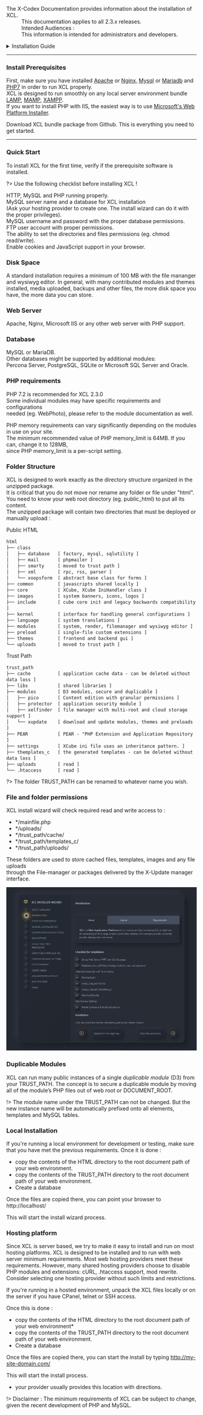 <dl>
  <dt>The X-Codex Documentation provides information about the installation of XCL.</dt>
  <dd><span class="iconify" data-icon="mdi:cube-scan" data-width="18px" data-height="18px"></span> This documentation applies to all 2.3.x releases.</dd>
  <dd><span class="iconify" data-icon="mdi:account-multiple" data-width="18px" data-height="18px"></span> Intended Audiences :</dd>
  <dd>This information is intended for administrators and developers.</dd>
</dl>

<details>
<summary style="cursor: pointer;">Installation Guide</summary>

- [install-prerequisites](#install-prerequisites)
- [Quick Start](#quick-start)
- [Disk Space](#disk-space)
- [Web Server](#web-server)
- [Database](#database)
- [PHP Requirements](#php-requirements)
- [Folder Structure](#folder-structure)
- [File and folder permissions](#file-and-folder-permissions)
- [Duplicable Modules](#duplicable-modules)
- [Local Installation](#local-installation)
- [Hosting Platform](#hosting-platform)

</details>

-----

<span class="iconify" data-icon="logos:apache" data-width="48" data-height="48"></span>
<span class="iconify" data-icon="logos:mysql" data-width="48" data-height="48"></span>
<span class="iconify" data-icon="logos:php" data-width="48" data-height="48"></span>

### Install Prerequisites

First, make sure you have installed [Apache](https://httpd.apache.org/docs/2.4/) or [Nginx](https://www.nginx.com/), [Mysql](https://dev.mysql.com/downloads/) or [Mariadb](https://mariadb.org/) and [PHP7](https://www.php.net/) in order to run XCL properly.  
XCL is designed to run smoothly on any local server environment bundle [LAMP](https://en.wikipedia.org/wiki/LAMP_(software_bundle)), [MAMP](https://www.mamp.info/en/), [XAMPP](https://www.apachefriends.org/index.html).  
If you want to install PHP with IIS, the easiest way is to use [Microsoft's Web Platform Installer](https://www.microsoft.com/web/downloads/platform.aspx).

Download XCL bundle package from Github. This is everything you need to get started.

-----
### Quick Start

To install XCL for the first time, verify if the prerequisite software is installed.

?> Use the following checklist before installing XCL !

<span class="iconify" data-icon="emojione-v1:black-square-button" data-inline="false"></span> HTTP, MySQL and PHP running properly.  
<span class="iconify" data-icon="emojione-v1:black-square-button" data-inline="false"></span> MySQL server name and a database for XCL installation   
  (Ask your hosting provider to create one. The install wizard can do it with the proper privileges).   
<span class="iconify" data-icon="emojione-v1:black-square-button" data-inline="false"></span> MySQL username and password with the proper database permissions.   
<span class="iconify" data-icon="emojione-v1:black-square-button" data-inline="false"></span> FTP user account with proper permissions.  
<span class="iconify" data-icon="emojione-v1:black-square-button" data-inline="false"></span> The ability to set the directories and files permissions (eg. chmod read/write).   
<span class="iconify" data-icon="emojione-v1:black-square-button" data-inline="false"></span> Enable cookies and JavaScript support in your browser.   
  
### Disk Space
A standard installation requires a minimum of 100 MB with the file mananger and wysiwyg editor. In general, with many contributed modules and themes installed, media uploaded, backups and other files, the more disk space you have, the more data you can store.

### Web Server
Apache, Nginx, Microsoft IIS or any other web server with PHP support.

### Database
MySQL or MariaDB.  
Other databases might be supported by additional modules:  
Percona Server, PostgreSQL, SQLite or Microsoft SQL Server and Oracle.

### PHP requirements

PHP 7.2 is recommended for XCL 2.3.0  
Some individual modules may have specific requirements and configurations  
needed (eg. WebPhoto), please refer to the module documentation as well.

PHP memory requirements can vary significantly depending on the modules in use on your site.  
The minimum recommended value of PHP memory_limit is 64MB. If you can, change it to 128MB,  
since PHP memory_limit is a per-script setting.

### Folder Structure

XCL is designed to work exactly as the directory structure organized in the unzipped package.  
It is critical that you do not move nor rename any folder or file under "html".   
You need to know your web root directory (eg. public_html) to put all its content.  
The unzipped package will contain two directories that must be deployed or manually upload :

<span class="iconify" data-icon="flat-color-icons:opened-folder" data-width="24" data-height="24"></span> Public HTML
```
html
├── class  
│   ├── database   [ factory, mysql, sqlutility ]  
│   ├── mail       [ phpmailer ]  
│   ├── smarty     [ moved to trust path ]  
│   ├── xml        [ rpc, rss, parser ]  
│   └── xoopsform  [ abstract base class for forms ]  
├── common         [ javascripts shared locally ]  
├── core           [ XCube, XCube IniHandler class ]  
├── images         [ system banners, icons, logos ]  
├── include        [ cube core init and legacy backwards compatibility ]  
├── kernel         [ interface for handling general configurations ]  
├── language       [ system translations ]  
├── modules        [ system, render, filemanager and wysiwyg editor ]  
├── preload        [ single-file custom extensions ]  
├── themes         [ frontend and backend gui ]  
└── uploads        [ moved to trust path ]  
```
<span class="iconify" data-icon="flat-color-icons:opened-folder" data-width="24" data-height="24"></span> Trust Path
```
trust_path  
├── cache          [ application cache data - can be deleted without data loss ]  
├── libs           [ shared libraries ]  
├── modules        [ D3 modules, secure and duplicable ]  
│   ├── pico       [ Content edition with granular permissions ]  
│   ├── protector  [ application security module ]  
│   ├── xelfinder  [ file manager with multi-root and cloud storage support ]  
│   └── xupdate    [ download and update modules, themes and preloads ]  
├── PEAR           [ PEAR - "PHP Extension and Application Repository ]  
├── settings       [ XCube ini file uses an inheritance pattern. ]  
├── themplates_c   [ the generated templates - can be deleted without data loss ]  
├── uploads        [ read ]  
└── .htaccess      [ read ]  
```
?> The folder TRUST_PATH can be renamed to whatever name you wish.

### File and folder permissions

<span class="iconify" data-icon="emojione-v1:construction" data-inline="false"></span> XCL install wizard will check required read and write access to :  

+ */mainfile.php
+ */uploads/
+ */trust_path/cache/
+ */trust_path/templates_c/
+ */trust_path/uploads/

These folders are used to store cached files, templates, images and any file uploads  
through the File-manager or packages delivered by the X-Update manager interface.

<img src="_media/xcl-installer-wizard.jpg" title="Installer Wizard">

### Duplicable Modules

XCL can run many public instances of a single _duplicable module_ (D3) from your TRUST_PATH. The concept is to secure a duplicable module by moving all of the module’s PHP files out of web root or DOCUMENT_ROOT.

!> The module name under the TRUST_PATH can not be changed. But the new instance name will be automatically prefixed onto all elements, templates and MySQL tables.

### Local Installation

If you're running a local environment for development or testing, make sure that you have met the previous requirements. Once it is done :

+ copy the contents of the HTML directory to the root document path of your web environment.
+ copy the contents of the TRUST_PATH directory to the root document path of your web environment.
+ Create a database

Once the files are copied there, you can point your browser to http://localhost/

This will start the install wizard process.

### Hosting platform

Since XCL is server based, we try to make it easy to install and run on most hosting platforms. XCL is designed to be installed and to run with web server minimum requirements. Most web hosting providers meet these requirements. However, many shared hosting providers choose to disable PHP modules and extensions: cURL, .htaccess support, mod rewrite. Consider selecting one hosting provider without such limits and restrictions.

If you're running in a hosted environment, unpack the XCL files locally or on the server if you have CPanel, telnet or SSH access.

Once this is done :

+ copy the contents of the HTML directory to the root document path of your web environment*
+ copy the contents of the TRUST_PATH directory to the root document path of your web environment.
+ Create a database

Once the files are copied there, you can start the install by typing http://my-site-domain.com/

This will start the install process.

* your provider usually provides this location with directions.

!> Disclaimer : The minimum requirements of XCL can be subject to change, given the recent development of PHP and MySQL.

